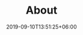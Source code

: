 ---
title: "About"
date: 2019-09-10T13:51:25+06:00
draft: false
description: "About the EcoCompute Conference"
---